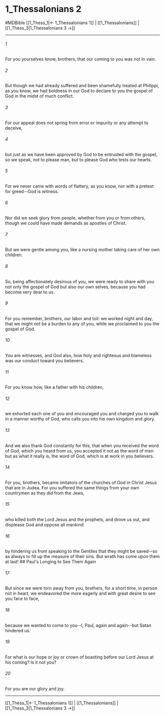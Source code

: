 # 1_Thessalonians 2
#MDBible
[[1_Thess_1|← 1_Thessalonians 1]] | [[1_Thessalonians]] | [[1_Thess_3|1_Thessalonians 3 →]]

***

###### 1 
For you yourselves know, brothers, that our coming to you was not in vain. 

###### 2 
But though we had already suffered and been shamefully treated at Philippi, as you know, we had boldness in our God to declare to you the gospel of God in the midst of much conflict. 

###### 3 
For our appeal does not spring from error or impurity or any attempt to deceive, 

###### 4 
but just as we have been approved by God to be entrusted with the gospel, so we speak, not to please man, but to please God who tests our hearts. 

###### 5 
For we never came with words of flattery, as you know, nor with a pretext for greed--God is witness. 

###### 6 
Nor did we seek glory from people, whether from you or from others, though we could have made demands as apostles of Christ. 

###### 7 
But we were gentle among you, like a nursing mother taking care of her own children. 

###### 8 
So, being affectionately desirous of you, we were ready to share with you not only the gospel of God but also our own selves, because you had become very dear to us. 

###### 9 
For you remember, brothers, our labor and toil: we worked night and day, that we might not be a burden to any of you, while we proclaimed to you the gospel of God. 

###### 10 
You are witnesses, and God also, how holy and righteous and blameless was our conduct toward you believers. 

###### 11 
For you know how, like a father with his children, 

###### 12 
we exhorted each one of you and encouraged you and charged you to walk in a manner worthy of God, who calls you into his own kingdom and glory. 

###### 13 
And we also thank God constantly for this, that when you received the word of God, which you heard from us, you accepted it not as the word of men but as what it really is, the word of God, which is at work in you believers. 

###### 14 
For you, brothers, became imitators of the churches of God in Christ Jesus that are in Judea. For you suffered the same things from your own countrymen as they did from the Jews, 

###### 15 
who killed both the Lord Jesus and the prophets, and drove us out, and displease God and oppose all mankind 

###### 16 
by hindering us from speaking to the Gentiles that they might be saved--so as always to fill up the measure of their sins. But wrath has come upon them at last! ## Paul's Longing to See Them Again 

###### 17 
But since we were torn away from you, brothers, for a short time, in person not in heart, we endeavored the more eagerly and with great desire to see you face to face, 

###### 18 
because we wanted to come to you--I, Paul, again and again--but Satan hindered us. 

###### 19 
For what is our hope or joy or crown of boasting before our Lord Jesus at his coming? Is it not you? 

###### 20 
For you are our glory and joy. 

***

[[1_Thess_1|← 1_Thessalonians 1]] | [[1_Thessalonians]] | [[1_Thess_3|1_Thessalonians 3 →]]
